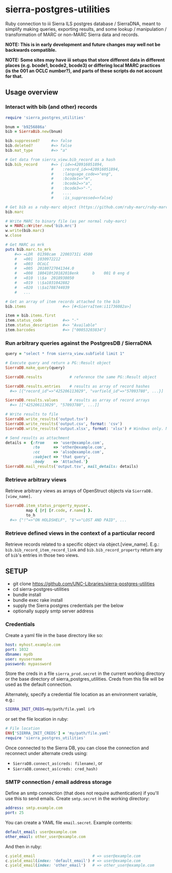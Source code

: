 # sierra-postgres-utilities

Ruby connection to iii Sierra ILS postgres database / SierraDNA, meant to simplify making queries, exporting results, and some lookup / manipulation / transformation of MARC or non-MARC Sierra data and records.

__NOTE: This is in early development and future changes may well not be backwards compatible.__

__NOTE: Some sites may have iii setups that store different data in different places (e.g. bcode1, bcode2, bcode3) or differing local MARC practices (is the 001 an OCLC number?), and parts of these scripts do not account for that.__

## Usage overview

### Interact with bib (and other) records

```ruby
require 'sierra_postgres_utilities'

bnum = 'b9256886a'
bib = SierraBib.new(bnum)

bib.suppressed?     #=> false
bib.deleted?        #=> false
bib.mat_type        #=> "a"

# Get data from sierra_view.bib_record as a hash
bib.bib_record      #=> {:id=>420916051894,
                    #    :record_id=>420916051894,
                    #    :language_code=>"eng",
                    #    :bcode1=>"m",
                    #    :bcode2=>"a",
                    #    :bcode3=>"-",
                    #    ....
                    #    :is_suppressed=>false}

# Get bib as a ruby-marc object (https://github.com/ruby-marc/ruby-marc/)
bib.marc

# Write MARC to binary file (as per normal ruby-marc)
w = MARC::Writer.new('bib.mrc')
w.write(bib.marc)
w.close

# Get MARC as mrk
puts bib.marc.to_mrk
    #=> =LDR  01398cam  2200373Ii 4500
    #   =001  1030972212
    #   =003  OCoLC
    #   =005  20180727041344.0
    #   =008  180410t20182018enk      b    001 0 eng d
    #   =010  \\$a  2018938050
    #   =019  \\$a1031042882
    #   =020  \\$a1788744039
    #   ...

# Get an array of item records attached to the bib
bib.items                #=> [#<SierraItem:i11736082a>]

item = bib.items.first
item.status_code         #=> "-"
item.status_description  #=> "Available"
item.barcodes            #=> ["00053203834"]
```

### Run arbitrary queries against the PostgresDB / SierraDNA

```ruby
query = "select * from sierra_view.subfield limit 1"

# Execute query and return a PG::Result object
SierraDB.make_query(query)

SierraDB.results            # reference the same PG::Result object

SierraDB.results.entries    # results as array of record hashes
  #=> [{"record_id"=>"425206113029", "varfield_id"=>"57093780", ...}]

SierraDB.results.values     # results as array of record arrays
  #=> [["425206113029", "57093780", ...]]

# Write results to file
SierraDB.write_results('output.tsv')
SierraDB.write_results('output.csv', format: 'csv')
SierraDB.write_results('output.xlsx', format: 'xlsx') # Windows only. Maybe Mac. Not Linux.

# Send results as attachment
details =  {:from    => 'user@example.com',
            :to      => 'other@example.com',
            :cc      => 'also@example.com',
            :subject => 'that query',
            :body    => 'Attached.'}
SierraDB.mail_results('output.tsv', mail_details: details)
```

### Retrieve arbitrary views
Retrieve arbitrary views as arrays of OpenStruct objects via ```SierraDB.[view_name]```.
```ruby
SierraDB.item_status_property_myuser.
         map { |r| [r.code, r.name] }.
         to_h
  #=> {"!"=>"ON HOLDSHELF", "$"=>"LOST AND PAID", ...
```

### Retrieve defined views in the context of a particular record
Retrieve records related to a specific object via object.[view_name]. E.g.:
```bib.bib_record_item_record_link``` and ```bib.bib_record_property```
return any of ```bib```'s entries in those two views.

## SETUP

* git clone https://github.com/UNC-Libraries/sierra-postgres-utilities
* cd sierra-postgres-utilities
* bundle install
* bundle exec rake install
* supply the Sierra postgres credentials per the below
* optionally supply smtp server address

### Credentials

Create a yaml file in the base directory like so:

```yaml
host: myhost.example.com
port: 1032
dbname: mydb
user: myusername
password: mypassword
```

Store the creds in a file ```sierra_prod.secret``` in the
current working directory or the base directory of sierra_postgres_utilities.
Creds from this file will be used as the default connection.

Alternately, specify a credential file location as an environment variable, e.g.:

```bash
SIERRA_INIT_CREDS=my/path/file.yaml irb
```

or set the file location in ruby:

```ruby
# File location
ENV['SIERRA_INIT_CREDS'] = 'my/path/file.yaml'
require 'sierra_postgres_utilities'
```

Once connected to the Sierra DB, you can close the connection and reconnect
under alternate creds using:
-  ```SierraDB.connect_as(creds: filename)```, or
-  ```SierraDB.connect_as(creds: cred_hash)```

### SMTP connection / email address storage

Define an smtp connection (that does not require authentication) if you'll use this to send emails.
Create ```smtp.secret``` in the working directory:

```yaml
address: smtp.example.com
port: 25
```

You can create a YAML file ```email.secret```. Example contents:

```yaml
default_email: user@example.com
other_email: other_user@example.com
```

And then in ruby:

```ruby
c.yield_email                         # => user@example.com
c.yield_email(index: 'default_email') # => user@example.com
c.yield_email(index: 'other_email')   # => other_user@example.com
```
